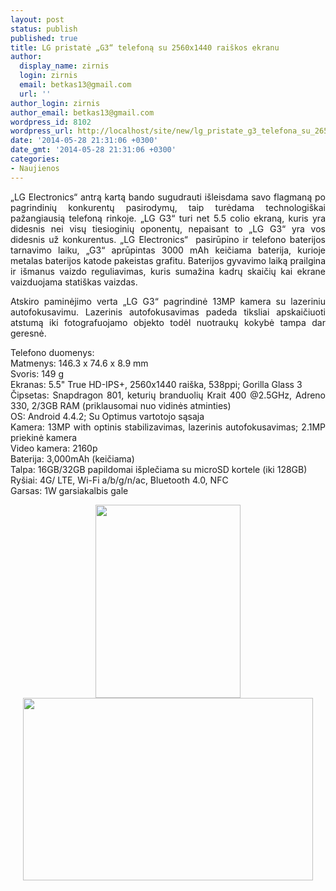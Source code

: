 ```yaml
---
layout: post
status: publish
published: true
title: LG pristatė „G3“ telefoną su 2560x1440 raiškos ekranu
author:
  display_name: zirnis
  login: zirnis
  email: betkas13@gmail.com
  url: ''
author_login: zirnis
author_email: betkas13@gmail.com
wordpress_id: 8102
wordpress_url: http://localhost/site/new/lg_pristate_g3_telefona_su_2650x1440_raiskos_ekranu/
date: '2014-05-28 21:31:06 +0300'
date_gmt: '2014-05-28 21:31:06 +0300'
categories:
- Naujienos
---
```

<p style="text-align: justify;">
	&bdquo;LG Electronics&ldquo; antrą kartą bando sugudrauti i&scaron;leisdama savo flagmaną po pagrindinių konkurentų pasirodymų, taip turėdama technologi&scaron;kai pažangiausią telefoną rinkoje. &bdquo;LG G3&ldquo; turi net 5.5 colio ekraną, kuris yra didesnis nei visų tiesioginių oponentų, nepaisant to &bdquo;LG G3&ldquo; yra vos didesnis už konkurentus. &bdquo;LG Electronics&ldquo; &nbsp;pasirūpino ir telefono baterijos tarnavimo laiku, &bdquo;G3&ldquo; aprūpintas 3000 mAh keičiama baterija, kurioje metalas baterijos katode pakeistas grafitu. Baterijos gyvavimo laiką prailgina ir i&scaron;manus vaizdo reguliavimas, kuris sumažina kadrų skaičių kai ekrane vaizduojama stati&scaron;kas vaizdas.</p>
<p style="text-align: justify;">
	Atskiro paminėjimo verta &bdquo;LG G3&ldquo; pagrindinė 13MP kamera su lazeriniu autofokusavimu. Lazerinis autofokusavimas padeda tiksliai apskaičiuoti atstumą iki fotografuojamo objekto todėl nuotraukų kokybė tampa dar geresnė.</p>
<p style="text-align: justify;">
	Telefono duomenys:<br />
	Matmenys: 146.3 x 74.6 x 8.9 mm<br />
	Svoris: 149 g<br />
	Ekranas: 5.5&quot; True HD-IPS+, 2560x1440 rai&scaron;ka, 538ppi; Gorilla Glass 3<br />
	Čipsetas: Snapdragon 801, keturių branduolių Krait 400 @2.5GHz, Adreno 330, 2/3GB RAM (priklausomai nuo vidinės atminties)<br />
	OS: Android 4.4.2; Su Optimus vartotojo sąsaja<br />
	Kamera: 13MP with optinis stabilizavimas, lazerinis autofokusavimas; 2.1MP priekinė kamera<br />
	Video kamera: 2160p<br />
	Baterija: 3,000mAh (keičiama)<br />
	Talpa: 16GB/32GB papildomai i&scaron;plečiama su microSD kortele (iki 128GB)<br />
	Ry&scaron;iai: 4G/ LTE, Wi-Fi a/b/g/n/ac, Bluetooth 4.0, NFC<br />
	Garsas: 1W garsiakalbis gale</p>
<p style="text-align: center;">
	<img alt="" src="http://technews.lt/userfiles/lg-g3-5.jpg" style="width: 232px; height: 309px;" /> <img alt="" src="http://technews.lt/userfiles/lg-g3-6.jpg" style="width: 464px; height: 292px;" /></p>
